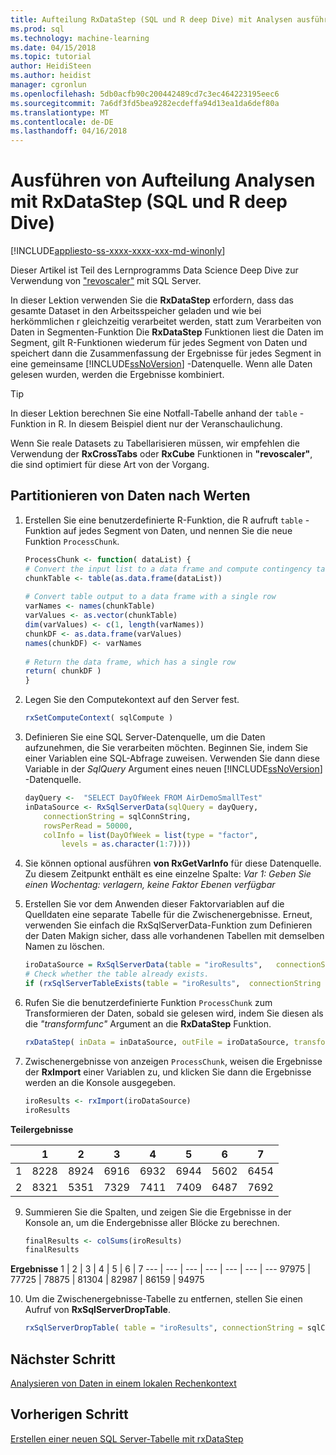 ```yaml
---
title: Aufteilung RxDataStep (SQL und R deep Dive) mit Analysen ausführen | Microsoft Docs
ms.prod: sql
ms.technology: machine-learning
ms.date: 04/15/2018
ms.topic: tutorial
author: HeidiSteen
ms.author: heidist
manager: cgronlun
ms.openlocfilehash: 5db0acfb90c200442489cd7c3ec464223195eec6
ms.sourcegitcommit: 7a6df3fd5bea9282ecdeffa94d13ea1da6def80a
ms.translationtype: MT
ms.contentlocale: de-DE
ms.lasthandoff: 04/16/2018
---
```

# <a name="perform-chunking-analysis-using-rxdatastep-sql-and-r-deep-dive"></a>Ausführen von Aufteilung Analysen mit RxDataStep (SQL und R deep Dive)
[!INCLUDE[appliesto-ss-xxxx-xxxx-xxx-md-winonly](../../includes/appliesto-ss-xxxx-xxxx-xxx-md-winonly.md)]

Dieser Artikel ist Teil des Lernprogramms Data Science Deep Dive zur Verwendung von ["revoscaler"](https://docs.microsoft.com/machine-learning-server/r-reference/revoscaler/revoscaler) mit SQL Server.

In dieser Lektion verwenden Sie die **RxDataStep** erfordern, dass das gesamte Dataset in den Arbeitsspeicher geladen und wie bei herkömmlichen r gleichzeitig verarbeitet werden, statt zum Verarbeiten von Daten in Segmenten-Funktion Die **RxDataStep** Funktionen liest die Daten im Segment, gilt R-Funktionen wiederum für jedes Segment von Daten und speichert dann die Zusammenfassung der Ergebnisse für jedes Segment in eine gemeinsame [!INCLUDE[ssNoVersion](../../includes/ssnoversion-md.md)] -Datenquelle. Wenn alle Daten gelesen wurden, werden die Ergebnisse kombiniert.

> [!TIP]
> In dieser Lektion berechnen Sie eine Notfall-Tabelle anhand der `table` -Funktion in R. In diesem Beispiel dient nur der Veranschaulichung. 
> 
> Wenn Sie reale Datasets zu Tabellarisieren müssen, wir empfehlen die Verwendung der **RxCrossTabs** oder **RxCube** Funktionen in **"revoscaler"**, die sind optimiert für diese Art von der Vorgang.

## <a name="partition-data-by-values"></a>Partitionieren von Daten nach Werten

1. Erstellen Sie eine benutzerdefinierte R-Funktion, die R aufruft `table` -Funktion auf jedes Segment von Daten, und nennen Sie die neue Funktion `ProcessChunk`.
  
    ```R
    ProcessChunk <- function( dataList) {
    # Convert the input list to a data frame and compute contingency table
    chunkTable <- table(as.data.frame(dataList))
  
    # Convert table output to a data frame with a single row
    varNames <- names(chunkTable)
    varValues <- as.vector(chunkTable)
    dim(varValues) <- c(1, length(varNames))
    chunkDF <- as.data.frame(varValues)
    names(chunkDF) <- varNames
  
    # Return the data frame, which has a single row
    return( chunkDF )
    }
    ```

2. Legen Sie den Computekontext auf den Server fest.
  
    ```R
    rxSetComputeContext( sqlCompute )
    ```
  
3. Definieren Sie eine SQL Server-Datenquelle, um die Daten aufzunehmen, die Sie verarbeiten möchten. Beginnen Sie, indem Sie einer Variablen eine SQL-Abfrage zuweisen. Verwenden Sie dann diese Variable in der *SqlQuery* Argument eines neuen [!INCLUDE[ssNoVersion](../../includes/ssnoversion-md.md)] -Datenquelle.
  
  
    ```R
    dayQuery <-  "SELECT DayOfWeek FROM AirDemoSmallTest"
    inDataSource <- RxSqlServerData(sqlQuery = dayQuery,
        connectionString = sqlConnString,
        rowsPerRead = 50000,
        colInfo = list(DayOfWeek = list(type = "factor",
            levels = as.character(1:7))))
    ```
4. Sie können optional ausführen **von RxGetVarInfo** für diese Datenquelle. Zu diesem Zeitpunkt enthält es eine einzelne Spalte: *Var 1: Geben Sie einen Wochentag: verlagern, keine Faktor Ebenen verfügbar*
     
5. Erstellen Sie vor dem Anwenden dieser Faktorvariablen auf die Quelldaten eine separate Tabelle für die Zwischenergebnisse. Erneut, verwenden Sie einfach die RxSqlServerData-Funktion zum Definieren der Daten Makign sicher, dass alle vorhandenen Tabellen mit demselben Namen zu löschen.
  
    ```R
    iroDataSource = RxSqlServerData(table = "iroResults",   connectionString = sqlConnString)
    # Check whether the table already exists.
    if (rxSqlServerTableExists(table = "iroResults",  connectionString = sqlConnString))  { rxSqlServerDropTable( table = "iroResults", connectionString = sqlConnString) }
    ```
  
7.  Rufen Sie die benutzerdefinierte Funktion `ProcessChunk` zum Transformieren der Daten, sobald sie gelesen wird, indem Sie diesen als die *"transformfunc"* Argument an die **RxDataStep** Funktion.
  
    ```R
    rxDataStep( inData = inDataSource, outFile = iroDataSource, transformFunc = ProcessChunk, overwrite = TRUE)
    ```
  
8.  Zwischenergebnisse von anzeigen `ProcessChunk`, weisen die Ergebnisse der **RxImport** einer Variablen zu, und klicken Sie dann die Ergebnisse werden an die Konsole ausgegeben.
  
    ```R
    iroResults <- rxImport(iroDataSource)
    iroResults
    ```

**Teilergebnisse**

|      |    1  |   2   |  3   |  4   |  5  |   6   |  7 |
| --- | ---  | --- | ---  |  ---  | ---  | ---  | --- |
| 1 | 8228 | 8924 | 6916 | 6932 | 6944 | 5602 | 6454 |
| 2  | 8321  | 5351 | 7329 | 7411 | 7409 | 6487 | 7692 |

9. Summieren Sie die Spalten, und zeigen Sie die Ergebnisse in der Konsole an, um die Endergebnisse aller Blöcke zu berechnen.

    ```R
    finalResults <- colSums(iroResults)
    finalResults
    ```

 **Ergebnisse**
  1  |   2  |   3  |   4  |   5  |   6  |   7
---  |   ---  |   ---  |   ---  |   ---  |   ---  |   ---
97975 | 77725 | 78875 | 81304 | 82987 | 86159 | 94975 

10. Um die Zwischenergebnisse-Tabelle zu entfernen, stellen Sie einen Aufruf von **RxSqlServerDropTable**.
  
    ```R
    rxSqlServerDropTable( table = "iroResults", connectionString = sqlConnString)
    ```

## <a name="next-step"></a>Nächster Schritt

[Analysieren von Daten in einem lokalen Rechenkontext](../../advanced-analytics/tutorials/deepdive-analyze-data-in-local-compute-context.md)

## <a name="previous-step"></a>Vorherigen Schritt

[Erstellen einer neuen SQL Server-Tabelle mit rxDataStep](../../advanced-analytics/tutorials/deepdive-create-new-sql-server-table-using-rxdatastep.md)
